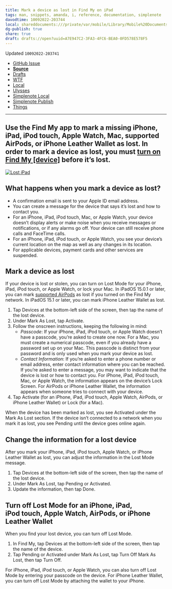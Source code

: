 ```yaml
---
title: Mark a device as lost in Find My on iPad
tags: man, snippets, amanda, i, reference, documentation, simplenote
davodtime: 10092022-203744
local: shareddocuments:///private/var/mobile/Library/Mobile%20Documents/iCloud~md~obsidian/Documents/OBSHIDDIAN/drafts/A7E947C2-3FA3-4FC6-BEA0-0FD578E578F5.md
dg-publish: true
share: true
draft: drafts://open?uuid=A7E947C2-3FA3-4FC6-BEA0-0FD578E578F5
---
```

Updated `10092022-203741`

- [GitHub Issue](https://github.com/extratone/i/276)
- [**Source**](https://support.apple.com/guide/ipad/mark-a-device-as-lost-ipad8dc8c887/15.0/ipados/15.0)
- [Drafts](drafts://open?uuid=CAABBB06-186C-437D-BC30-65844BDBEC2B)
- [WTF](https://davidblue.wtf/drafts/CAABBB06-186C-437D-BC30-65844BDBEC2B.html)
- [Local](shareddocuments:///private/var/mobile/Library/Mobile%20Documents/com~apple~CloudDocs/Written/A7E947C2-3FA3-4FC6-BEA0-0FD578E578F5.md)
- [Ulysses](ulysses://x-callback-url/open?id=PRZzFNgNrDVWbkYssKnkvg)
- [Simplenote Local](simplenote://note/af1e577ca1c14b76b3f6a54df4d9645b)
- [Simplenote Publish](http://simp.ly/publish/qHZph4)
- [Things](things:///show?id=6YdrzTnx4pbiiLpZn5G3wx)

---

## Use the Find My app to mark a missing iPhone, iPad, iPod touch, Apple Watch, Mac, supported AirPods, or iPhone Leather Wallet as lost. In order to mark a device as lost, you must [turn on Find My [device]](https://support.apple.com/guide/ipad/add-your-ipad-ipadb17e07b8/15.0/ipados/15.0) before it’s lost.

[![Lost iPad](https://user-images.githubusercontent.com/43663476/194788891-06f7c4ed-c203-4b0d-aec3-2dbe4188d9fb.png)](https://user-images.githubusercontent.com/43663476/194788891-06f7c4ed-c203-4b0d-aec3-2dbe4188d9fb.png)

## What happens when you mark a device as lost?

- A confirmation email is sent to your Apple ID email address.
- You can create a message for the device that says it’s lost and how to contact you.
- For an iPhone, iPad, iPod touch, Mac, or Apple Watch, your device doesn’t display alerts or make noise when you receive messages or notifications, or if any alarms go off. Your device can still receive phone calls and FaceTime calls.
- For an iPhone, iPad, iPod touch, or Apple Watch, you see your device’s current location on the map as well as any changes in its location.
- For applicable devices, payment cards and other services are suspended.

## Mark a device as lost

If your device is lost or stolen, you can turn on Lost Mode for your iPhone, iPad, iPod touch, or Apple Watch, or lock your Mac. In iPadOS 15.0.1 or later, you can mark [supported AirPods](https://support.apple.com/guide/ipad/aside/ipad202c3dfe/15.0/ipados/15.0) as lost if you turned on the Find My network. In iPadOS 15.1 or later, you can mark iPhone Leather Wallet as lost.

1. Tap Devices at the bottom-left side of the screen, then tap the name of the lost device.
2. Under Mark As Lost, tap Activate.
3. Follow the onscreen instructions, keeping the following in mind:
	- *Passcode*: If your iPhone, iPad, iPod touch, or Apple Watch doesn’t have a passcode, you’re asked to create one now. For a Mac, you must create a numerical passcode, even if you already have a password set up on your Mac. This passcode is distinct from your password and is only used when you mark your device as lost.
	- *Contact Information*: If you’re asked to enter a phone number or email address, enter contact information where you can be reached. If you’re asked to enter a message, you may want to indicate that the device is lost or how to contact you. For iPhone, iPad, iPod touch, Mac, or Apple Watch, the information appears on the device’s Lock Screen. For AirPods or iPhone Leather Wallet, the information appears when someone tries to connect with your device.
4. Tap Activate (for an iPhone, iPad, iPod touch, Apple Watch, AirPods, or iPhone Leather Wallet) or Lock (for a Mac).

When the device has been marked as lost, you see Activated under the Mark As Lost section. If the device isn’t connected to a network when you mark it as lost, you see Pending until the device goes online again.

## Change the information for a lost device

After you mark your iPhone, iPad, iPod touch, Apple Watch, or iPhone Leather Wallet as lost, you can adjust the information in the Lost Mode message.

1. Tap Devices at the bottom-left side of the screen, then tap the name of the lost device.
2. Under Mark As Lost, tap Pending or Activated.
3. Update the information, then tap Done.

## Turn off Lost Mode for an iPhone, iPad, iPod touch, Apple Watch, AirPods, or iPhone Leather Wallet

When you find your lost device, you can turn off Lost Mode.

1. In Find My, tap Devices at the bottom-left side of the screen, then tap the name of the device.
2. Tap Pending or Activated under Mark As Lost, tap Turn Off Mark As Lost, then tap Turn Off.

For iPhone, iPad, iPod touch, or Apple Watch, you can also turn off Lost Mode by entering your passcode on the device. For iPhone Leather Wallet, you can turn off Lost Mode by attaching the wallet to your iPhone.